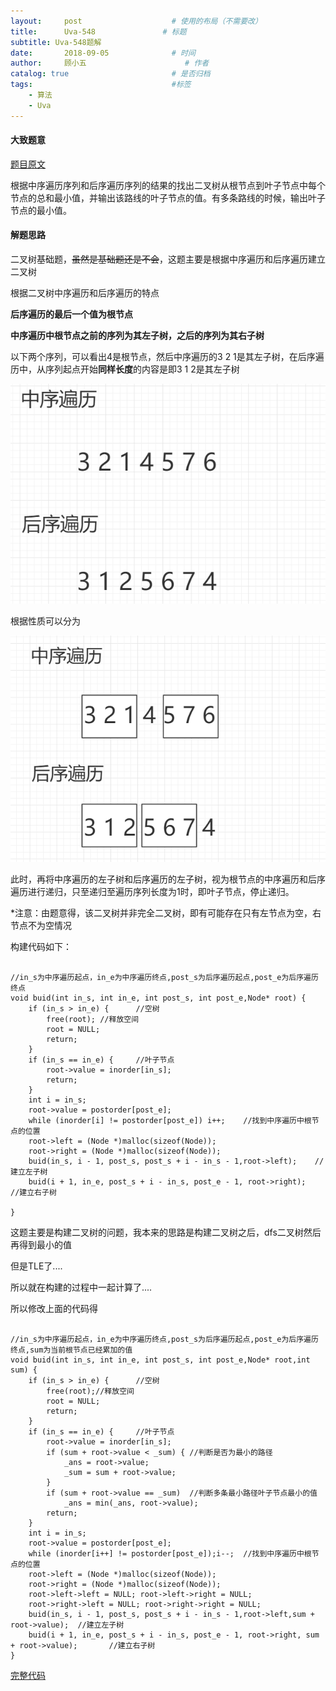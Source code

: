 ```yaml
---
layout:     post                    # 使用的布局（不需要改）
title:      Uva-548               # 标题 
subtitle: Uva-548题解
date:       2018-09-05              # 时间
author:     顾小五                      # 作者
catalog: true                       # 是否归档
tags:                               #标签
    - 算法
    - Uva
---
```


#### 大致题意

[题目原文](https://vjudge.net/problem/19105/origin)

根据中序遍历序列和后序遍历序列的结果的找出二叉树从根节点到叶子节点中每个节点的总和最小值，并输出该路线的叶子节点的值。有多条路线的时候，输出叶子节点的最小值。

#### 解题思路

二叉树基础题，~~虽然是基础题还是不会~~，这题主要是根据中序遍历和后序遍历建立二叉树

根据二叉树中序遍历和后序遍历的特点

**后序遍历的最后一个值为根节点**

**中序遍历中根节点之前的序列为其左子树，之后的序列为其右子树**

以下两个序列，可以看出4是根节点，然后中序遍历的3 2 1是其左子树，在后序遍历中，从序列起点开始**同样长度**的内容是即3 1 2是其左子树

![1536130825025](/img/1536130825025.png)

根据性质可以分为

![1536130945837](/img/1536130945837.png)

此时，再将中序遍历的左子树和后序遍历的左子树，视为根节点的中序遍历和后序遍历进行递归，只至递归至遍历序列长度为1时，即叶子节点，停止递归。

*注意：由题意得，该二叉树并非完全二叉树，即有可能存在只有左节点为空，右节点不为空情况

构建代码如下：

<pre><code>
//in_s为中序遍历起点，in_e为中序遍历终点,post_s为后序遍历起点,post_e为后序遍历终点
void buid(int in_s, int in_e, int post_s, int post_e,Node* root) {
	if (in_s > in_e) {		//空树
		free(root);	//释放空间
		root = NULL;
		return;
	}
	if (in_s == in_e) {		//叶子节点
		root->value = inorder[in_s];
		return;
	}
	int i = in_s;
	root->value = postorder[post_e];
	while (inorder[i] != postorder[post_e]) i++;	//找到中序遍历中根节点的位置
	root->left = (Node *)malloc(sizeof(Node));
	root->right = (Node *)malloc(sizeof(Node));
	buid(in_s, i - 1, post_s, post_s + i - in_s - 1,root->left);	//建立左子树
	buid(i + 1, in_e, post_s + i - in_s, post_e - 1, root->right);		//建立右子树

}
</pre></code>

这题主要是构建二叉树的问题，我本来的思路是构建二叉树之后，dfs二叉树然后再得到最小的值

但是TLE了....

所以就在构建的过程中一起计算了....

所以修改上面的代码得

<pre><code>
//in_s为中序遍历起点，in_e为中序遍历终点,post_s为后序遍历起点,post_e为后序遍历终点,sum为当前根节点已经累加的值
void buid(int in_s, int in_e, int post_s, int post_e,Node* root,int sum) {
	if (in_s > in_e) {		//空树
		free(root);//释放空间
		root = NULL;
		return;
	}
	if (in_s == in_e) {		//叶子节点
		root->value = inorder[in_s];
		if (sum + root->value < _sum) {	//判断是否为最小的路径
			_ans = root->value;
			_sum = sum + root->value;
		}
		if (sum + root->value == _sum)	//判断多条最小路径叶子节点最小的值
			_ans = min(_ans, root->value);
		return;
	}
	int i = in_s;
	root->value = postorder[post_e];
	while (inorder[i++] != postorder[post_e]);i--;	//找到中序遍历中根节点的位置
	root->left = (Node *)malloc(sizeof(Node));
	root->right = (Node *)malloc(sizeof(Node));
	root->left->left = NULL; root->left->right = NULL;
	root->right->left = NULL; root->right->right = NULL;
	buid(in_s, i - 1, post_s, post_s + i - in_s - 1,root->left,sum + root->value);	//建立左子树
	buid(i + 1, in_e, post_s + i - in_s, post_e - 1, root->right, sum + root->value);		//建立右子树
}
</pre></code>

[完整代码](https://github.com/liuyueweiyu/UvaOJ/blob/master/%E6%95%B0%E6%8D%AE%E7%BB%93%E6%9E%84%E5%9F%BA%E7%A1%80/%E4%BA%8C%E5%8F%89%E6%A0%91/548.cpp)